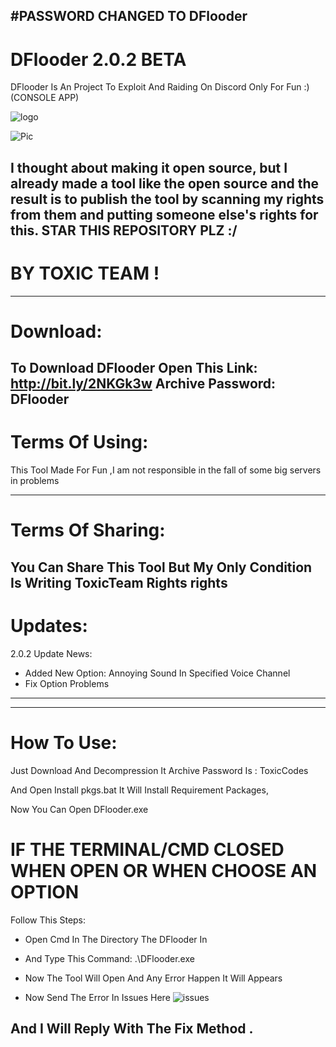 #PASSWORD CHANGED TO DFlooder
-----------------------
# DFlooder 2.0.2 BETA
DFlooder Is An Project To Exploit And Raiding On Discord Only For Fun :)
(CONSOLE APP)

![logo](https://6.top4top.net/p_1331viz4e1.png)


![Pic](https://2.top4top.net/p_1335p6hqa1.png)


I thought about making it open source, but I already made a tool like the open source and the result is to publish the tool by scanning my rights from them and putting someone else's rights for this.
STAR THIS REPOSITORY PLZ :/
-----------------------
# BY TOXIC TEAM !
--------------------
# Download:
**To Download DFlooder Open This Link:** http://bit.ly/2NKGk3w
Archive Password: DFlooder
--------------------

# Terms Of Using:
This Tool Made For Fun ,I am not responsible in the fall of some big servers in problems




-------------------------
# Terms Of Sharing:
You Can Share This Tool But My Only Condition Is Writing ToxicTeam Rights rights
--------------
# Updates:
2.0.2 Update News:
- Added New Option: Annoying Sound In Specified Voice Channel
- Fix Option Problems
-------------


----------------------
# How To Use:

Just Download And Decompression It Archive Password Is : ToxicCodes

And Open Install pkgs.bat
It Will Install Requirement Packages,

Now You Can Open DFlooder.exe

# IF THE TERMINAL/CMD CLOSED WHEN OPEN OR WHEN CHOOSE AN OPTION
Follow This Steps:
- Open Cmd In The Directory The DFlooder In
- And Type This Command: .\DFlooder.exe
- Now The Tool Will Open And Any Error Happen It Will Appears

- Now Send The Error In Issues Here ![issues](https://2.top4top.net/p_13327vaqk1.png)

And I Will Reply With The Fix Method .
------------------------
